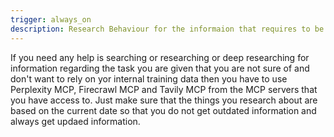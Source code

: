 ```yaml
---
trigger: always_on
description: Research Behaviour for the informaion that requires to be researched or deep researched
---
```


If you need any help is searching or researching or deep researching for information regarding the task you are given that you are not sure of and don't want to rely on yor internal training data then you have to use Perplexity MCP, Firecrawl MCP and Tavily MCP from the MCP servers that you have access to. Just make sure that the things you research about are based on the current date so that you do not get outdated information and always get updaed information.